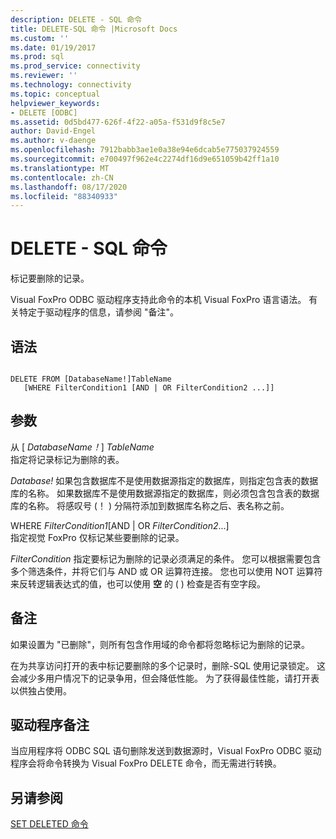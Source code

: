 ```yaml
---
description: DELETE - SQL 命令
title: DELETE-SQL 命令 |Microsoft Docs
ms.custom: ''
ms.date: 01/19/2017
ms.prod: sql
ms.prod_service: connectivity
ms.reviewer: ''
ms.technology: connectivity
ms.topic: conceptual
helpviewer_keywords:
- DELETE [ODBC]
ms.assetid: 0d5bd477-626f-4f22-a05a-f531d9f8c5e7
author: David-Engel
ms.author: v-daenge
ms.openlocfilehash: 7912babb3ae1e0a38e94e6dcab5e775037924559
ms.sourcegitcommit: e700497f962e4c2274df16d9e651059b42ff1a10
ms.translationtype: MT
ms.contentlocale: zh-CN
ms.lasthandoff: 08/17/2020
ms.locfileid: "88340933"
---
```

# <a name="delete---sql-command"></a>DELETE - SQL 命令
标记要删除的记录。  
  
 Visual FoxPro ODBC 驱动程序支持此命令的本机 Visual FoxPro 语言语法。 有关特定于驱动程序的信息，请参阅 "备注"。  
  
## <a name="syntax"></a>语法  
  
```  
  
DELETE FROM [DatabaseName!]TableName  
   [WHERE FilterCondition1 [AND | OR FilterCondition2 ...]]  
```  
  
## <a name="arguments"></a>参数  
 从 [ *DatabaseName！*] *TableName*  
 指定将记录标记为删除的表。  
  
 *Database!* 如果包含数据库不是使用数据源指定的数据库，则指定包含表的数据库的名称。 如果数据库不是使用数据源指定的数据库，则必须包含包含表的数据库的名称。 将感叹号 (！ ) 分隔符添加到数据库名称之后、表名称之前。  
  
 WHERE *FilterCondition1*[AND &#124; OR *FilterCondition2*...]  
 指定视觉 FoxPro 仅标记某些要删除的记录。  
  
 *FilterCondition* 指定要标记为删除的记录必须满足的条件。 您可以根据需要包含多个筛选条件，并将它们与 AND 或 OR 运算符连接。 您也可以使用 NOT 运算符来反转逻辑表达式的值，也可以使用 **空** 的 ( ) 检查是否有空字段。  
  
## <a name="remarks"></a>备注  
 如果设置为 "已删除"，则所有包含作用域的命令都将忽略标记为删除的记录。  
  
 在为共享访问打开的表中标记要删除的多个记录时，删除-SQL 使用记录锁定。 这会减少多用户情况下的记录争用，但会降低性能。 为了获得最佳性能，请打开表以供独占使用。  
  
## <a name="driver-remarks"></a>驱动程序备注  
 当应用程序将 ODBC SQL 语句删除发送到数据源时，Visual FoxPro ODBC 驱动程序会将命令转换为 Visual FoxPro DELETE 命令，而无需进行转换。  
  
## <a name="see-also"></a>另请参阅  
 [SET DELETED 命令](../../odbc/microsoft/set-deleted-command.md)
